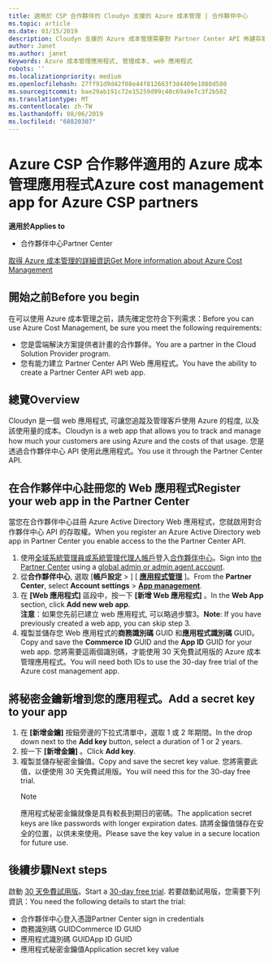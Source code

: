 ```yaml
---
title: 適用於 CSP 合作夥伴的 Cloudyn 支援的 Azure 成本管理 | 合作夥伴中心
ms.topic: article
ms.date: 03/15/2019
description: Cloudyn 支援的 Azure 成本管理需要對 Partner Center API 佈建存取權。
author: Janet
ms.author: janet
Keywords: Azure 成本管理應用程式, 管理成本, web 應用程式
robots: ''
ms.localizationpriority: medium
ms.openlocfilehash: 27ff91d9d42f08e44f812663f3d4409e1080d580
ms.sourcegitcommit: bae29ab191c72e15259d99c40c69a9e7c3f2b502
ms.translationtype: MT
ms.contentlocale: zh-TW
ms.lasthandoff: 08/06/2019
ms.locfileid: "68820307"
---
```

# <a name="azure-cost-management-app-for-azure-csp-partners"></a><span data-ttu-id="dd36f-104">Azure CSP 合作夥伴適用的 Azure 成本管理應用程式</span><span class="sxs-lookup"><span data-stu-id="dd36f-104">Azure cost management app for Azure CSP partners</span></span>  

<span data-ttu-id="dd36f-105">**適用於**</span><span class="sxs-lookup"><span data-stu-id="dd36f-105">**Applies to**</span></span>

-  <span data-ttu-id="dd36f-106">合作夥伴中心</span><span class="sxs-lookup"><span data-stu-id="dd36f-106">Partner Center</span></span>

[<span data-ttu-id="dd36f-107">取得 Azure 成本管理的詳細資訊</span><span class="sxs-lookup"><span data-stu-id="dd36f-107">Get More information about Azure Cost Management</span></span>](https://go.microsoft.com/fwlink/p/?linkid=857893)

## <a name="before-you-begin"></a><span data-ttu-id="dd36f-108">開始之前</span><span class="sxs-lookup"><span data-stu-id="dd36f-108">Before you begin</span></span>
<span data-ttu-id="dd36f-109">在可以使用 Azure 成本管理之前，請先確定您符合下列需求：</span><span class="sxs-lookup"><span data-stu-id="dd36f-109">Before you can use Azure Cost Management, be sure you meet the following requirements:</span></span>

- <span data-ttu-id="dd36f-110">您是雲端解決方案提供者計畫的合作夥伴。</span><span class="sxs-lookup"><span data-stu-id="dd36f-110">You are a partner in the Cloud Solution Provider program.</span></span>
- <span data-ttu-id="dd36f-111">您有能力建立 Partner Center API Web 應用程式。</span><span class="sxs-lookup"><span data-stu-id="dd36f-111">You have the ability to create a Partner Center API web app.</span></span>

## <a name="overview"></a><span data-ttu-id="dd36f-112">總覽</span><span class="sxs-lookup"><span data-stu-id="dd36f-112">Overview</span></span>

<span data-ttu-id="dd36f-113">Cloudyn 是一個 web 應用程式, 可讓您追蹤及管理客戶使用 Azure 的程度, 以及該使用量的成本。</span><span class="sxs-lookup"><span data-stu-id="dd36f-113">Cloudyn is a web app that allows you to track and manage how much your customers are using Azure and the costs of that usage.</span></span> <span data-ttu-id="dd36f-114">您是透過合作夥伴中心 API 使用此應用程式。</span><span class="sxs-lookup"><span data-stu-id="dd36f-114">You use it through the Partner Center API.</span></span>

## <a name="register-your-web-app-in-the-partner-center"></a><span data-ttu-id="dd36f-115">在合作夥伴中心註冊您的 Web 應用程式</span><span class="sxs-lookup"><span data-stu-id="dd36f-115">Register your web app in the Partner Center</span></span>
<span data-ttu-id="dd36f-116">當您在合作夥伴中心註冊 Azure Active Directory Web 應用程式，您就啟用對合作夥伴中心 API 的存取權。</span><span class="sxs-lookup"><span data-stu-id="dd36f-116">When you register an Azure Active Directory web app in Partner Center you enable access to the the Partner Center API.</span></span> 
1.  <span data-ttu-id="dd36f-117">使用[全域系統管理員或系統管理代理人帳戶](create-user-accounts-and-set-permissions.md)登入[合作夥伴中心](https://partnercenter.microsoft.com/pcv/dashboard/overview)。</span><span class="sxs-lookup"><span data-stu-id="dd36f-117">Sign into [the Partner Center](https://partnercenter.microsoft.com/pcv/dashboard/overview) using a [global admin or admin agent account](create-user-accounts-and-set-permissions.md).</span></span>
2.  <span data-ttu-id="dd36f-118">從**合作夥伴中心**, 選取 [**帳戶設定** &gt; ] [ **[應用程式管理](https://partnercenter.microsoft.com/pcv/apiintegration/appmanagement)** ]。</span><span class="sxs-lookup"><span data-stu-id="dd36f-118">From the **Partner Center**, select **Account settings** &gt; **[App management](https://partnercenter.microsoft.com/pcv/apiintegration/appmanagement)**.</span></span>
3.  <span data-ttu-id="dd36f-119">在 **\[Web 應用程式\]** 區段中，按一下 **\[新增 Web 應用程式\]** 。</span><span class="sxs-lookup"><span data-stu-id="dd36f-119">In the **Web App** section, click **Add new web app**.</span></span>
<br> <span data-ttu-id="dd36f-120">**注意**：如果您先前已建立 web 應用程式, 可以略過步驟3。</span><span class="sxs-lookup"><span data-stu-id="dd36f-120">**Note**: If you have previously created a web app, you can skip step 3.</span></span>
4.  <span data-ttu-id="dd36f-121">複製並儲存您 Web 應用程式的**商務識別碼** GUID 和**應用程式識別碼** GUID。</span><span class="sxs-lookup"><span data-stu-id="dd36f-121">Copy and save the **Commerce ID** GUID and the **App ID** GUID for your web app.</span></span> <span data-ttu-id="dd36f-122">您將需要這兩個識別碼，才能使用 30 天免費試用版的 Azure 成本管理應用程式。</span><span class="sxs-lookup"><span data-stu-id="dd36f-122">You will need both IDs to use the 30-day free trial of the Azure cost management app.</span></span>

## <a name="add-a-secret-key-to-your-app"></a><span data-ttu-id="dd36f-123">將秘密金鑰新增到您的應用程式。</span><span class="sxs-lookup"><span data-stu-id="dd36f-123">Add a secret key to your app</span></span>
1. <span data-ttu-id="dd36f-124">在 **\[新增金鑰\]** 按鈕旁邊的下拉式清單中，選取 1 或 2 年期間。</span><span class="sxs-lookup"><span data-stu-id="dd36f-124">In the drop down next to the **Add key** button, select a duration of 1 or 2 years.</span></span>
2. <span data-ttu-id="dd36f-125">按一下 **\[新增金鑰\]** 。</span><span class="sxs-lookup"><span data-stu-id="dd36f-125">Click **Add key**.</span></span> 
3. <span data-ttu-id="dd36f-126">複製並儲存秘密金鑰值。</span><span class="sxs-lookup"><span data-stu-id="dd36f-126">Copy and save the secret key value.</span></span> <span data-ttu-id="dd36f-127">您將需要此值，以便使用 30 天免費試用版。</span><span class="sxs-lookup"><span data-stu-id="dd36f-127">You will need this for the 30-day free trial.</span></span><br>
   > [!NOTE]  
   > <span data-ttu-id="dd36f-128">應用程式秘密金鑰就像是具有較長到期日的密碼。</span><span class="sxs-lookup"><span data-stu-id="dd36f-128">The application secret keys are like passwords with longer expiration dates.</span></span> <span data-ttu-id="dd36f-129">請將金鑰值儲存在安全的位置，以供未來使用。</span><span class="sxs-lookup"><span data-stu-id="dd36f-129">Please save the key value in a secure location for future use.</span></span>

## <a name="next-steps"></a><span data-ttu-id="dd36f-130">後續步驟</span><span class="sxs-lookup"><span data-stu-id="dd36f-130">Next steps</span></span>
<span data-ttu-id="dd36f-131">啟動 [30 天免費試用版](https://go.microsoft.com/fwlink/?linkid=857895)。</span><span class="sxs-lookup"><span data-stu-id="dd36f-131">Start a [30-day free trial](https://go.microsoft.com/fwlink/?linkid=857895).</span></span>
<span data-ttu-id="dd36f-132">若要啟動試用版，您需要下列資訊：</span><span class="sxs-lookup"><span data-stu-id="dd36f-132">You need the following details to start the trial:</span></span>
- <span data-ttu-id="dd36f-133">合作夥伴中心登入憑證</span><span class="sxs-lookup"><span data-stu-id="dd36f-133">Partner Center sign in credentials</span></span>
- <span data-ttu-id="dd36f-134">商務識別碼 GUID</span><span class="sxs-lookup"><span data-stu-id="dd36f-134">Commerce ID GUID</span></span>
- <span data-ttu-id="dd36f-135">應用程式識別碼 GUID</span><span class="sxs-lookup"><span data-stu-id="dd36f-135">App ID GUID</span></span>
- <span data-ttu-id="dd36f-136">應用程式秘密金鑰值</span><span class="sxs-lookup"><span data-stu-id="dd36f-136">Application secret key value</span></span>
